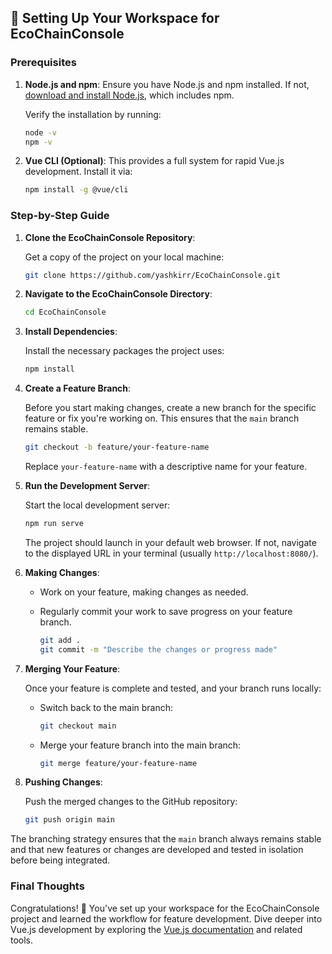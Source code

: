 ## 🚀 Setting Up Your Workspace for EcoChainConsole

### Prerequisites

1. **Node.js and npm**: Ensure you have Node.js and npm installed. If not, [download and install Node.js](https://nodejs.org/), which includes npm.

   Verify the installation by running:

   ```bash
   node -v
   npm -v
   ```

2. **Vue CLI (Optional)**: This provides a full system for rapid Vue.js development. Install it via:

   ```bash
   npm install -g @vue/cli
   ```

### Step-by-Step Guide

1. **Clone the EcoChainConsole Repository**:

   Get a copy of the project on your local machine:

   ```bash
   git clone https://github.com/yashkirr/EcoChainConsole.git
   ```

2. **Navigate to the EcoChainConsole Directory**:

   ```bash
   cd EcoChainConsole
   ```

3. **Install Dependencies**:

   Install the necessary packages the project uses:

   ```bash
   npm install
   ```

4. **Create a Feature Branch**:

   Before you start making changes, create a new branch for the specific feature or fix you're working on. This ensures that the `main` branch remains stable.

   ```bash
   git checkout -b feature/your-feature-name
   ```

   Replace `your-feature-name` with a descriptive name for your feature.

5. **Run the Development Server**:

   Start the local development server:

   ```bash
   npm run serve
   ```

   The project should launch in your default web browser. If not, navigate to the displayed URL in your terminal (usually `http://localhost:8080/`).

6. **Making Changes**:

   - Work on your feature, making changes as needed.
   - Regularly commit your work to save progress on your feature branch.

     ```bash
     git add .
     git commit -m "Describe the changes or progress made"
     ```

7. **Merging Your Feature**:

   Once your feature is complete and tested, and your branch runs locally:

   - Switch back to the main branch:

     ```bash
     git checkout main
     ```

   - Merge your feature branch into the main branch:

     ```bash
     git merge feature/your-feature-name
     ```

8. **Pushing Changes**:

   Push the merged changes to the GitHub repository:

   ```bash
   git push origin main
   ```

The branching strategy ensures that the `main` branch always remains stable and that new features or changes are developed and tested in isolation before being integrated. 

### Final Thoughts

Congratulations! 🎉 You've set up your workspace for the EcoChainConsole project and learned the workflow for feature development. Dive deeper into Vue.js development by exploring the [Vue.js documentation](https://vuejs.org/v2/guide/) and related tools.
